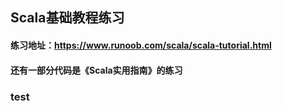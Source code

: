 ## Scala基础教程练习
#### 练习地址：https://www.runoob.com/scala/scala-tutorial.html
#### 还有一部分代码是《Scala实用指南》的练习
### test